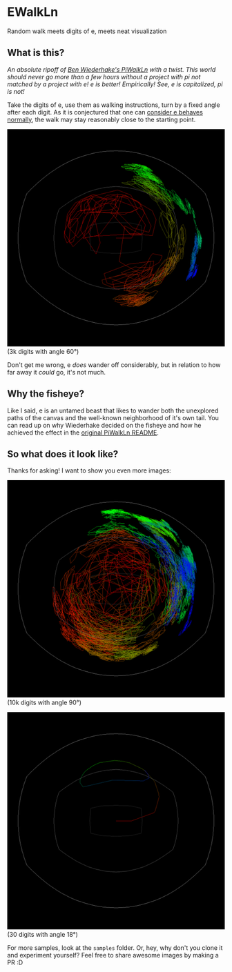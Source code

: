# EWalkLn

Random walk meets digits of e, meets neat visualization

## What is this?

*An absolute ripoff of [Ben Wiederhake's PiWalkLn](https://github.com/BenWiederhake/PiWalkLn)
with a twist. This world should never go more than a few hours without a project with pi
not matched by a project with e! e is better! Empirically! See, e is capitalized, pi
is not!*

Take the digits of e, use them as walking instructions, turn by a
fixed angle after each digit. As it is conjectured that one can [consider e 
behaves normally](https://en.wikipedia.org/wiki/Pi#Properties), the walk may
stay reasonably close to the starting point.

![](/samples/e_a0.90609_n0003000.png)
(3k digits with angle 60°)

Don't get me wrong, e *does* wander off considerably, but in relation
to how far away it *could* go, it's not much.

## Why the fisheye?

Like I said, e is an untamed beast that likes to wander both the
unexplored paths of the canvas and the well-known neighborhood of it's
own tail. You can read up on why Wiederhake decided on the fisheye and how he
achieved the effect in the [original PiWalkLn
README](https://github.com/BenWiederhake/PiWalkLn#why-the-fisheye).

## So what does it look like?

Thanks for asking! I want to show you even more images:

![](/samples/e_a1.35914_n0010000.png)
(10k digits with angle 90°)

![](/samples/e_a0.27183_n0000030.png)
(30 digits with angle 18°)

For more samples, look at the `samples` folder. Or, hey, why don't you
clone it and experiment yourself? Feel free to share awesome images by
making a PR :D

